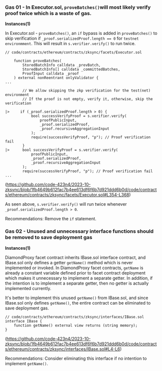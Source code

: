 ### Gas 01 - In Executor.sol, `proveBatches()`will most likely verify proof twice which is a waste of gas.

**Instances(1)**

In Executor.sol - `proveBatches()`, an `if` bypass is added in `proveBatches()` to skip verification if `_proof.serializedProof.length == 0` for `testnet environmment`. This will result in `s.verifier.verify()` to run twice. 

```solidity
// code/contracts/ethereum/contracts/zksync/facets/Executor.sol

    function proveBatches(
        StoredBatchInfo calldata _prevBatch,
        StoredBatchInfo[] calldata _committedBatches,
        ProofInput calldata _proof
    ) external nonReentrant onlyValidator {
...

        // We allow skipping the zkp verification for the test(net) environment
        // If the proof is not empty, verify it, otherwise, skip the verification

|>     if (_proof.serializedProof.length > 0) {
            bool successVerifyProof = s.verifier.verify(
                proofPublicInput,
                _proof.serializedProof,
                _proof.recursiveAggregationInput
            );
            require(successVerifyProof, "p"); // Proof verification fail
        }
|>      bool successVerifyProof = s.verifier.verify(
            proofPublicInput,
            _proof.serializedProof,
            _proof.recursiveAggregationInput
        );
        require(successVerifyProof, "p"); // Proof verification fail
...
```
(https://github.com/code-423n4/2023-10-zksync/blob/1fb4649b612fac7b4ee613df6f6b7d921ddd6b0d/code/contracts/ethereum/contracts/zksync/facets/Executor.sol#L354-L368)

As seen above, `s.verifier.verify()` will run twice whenever `_proof.serializedProof.length > 0`. 

Recommendations:
Remove the `if` statement.

### Gas 02 - Unused and unnecessary interface functions should be removed to save deployment gas

**Instances(1)**

DiamondProxy facet contract inherits IBase.sol interface contract, and IBase.sol only defines a getter `getName()` method which is never implemented or invoked. In DiamondProxy facet contracts, `getName` is already a constant variable defined prior to facet contract deployment which makes it unnecessary to implement a separate getter. In addition, if the intention is to implement a separate getter, then no getter is actually implemented currently.

It's better to implement this unused `getName()` from IBase.sol, and since IBase.sol only defines `getName()`, the entire contract can be eliminated to save deployment gas.

```solidity
// code/contracts/ethereum/contracts/zksync/interfaces/IBase.sol
interface IBase {
    function getName() external view returns (string memory);
}
```
(https://github.com/code-423n4/2023-10-zksync/blob/1fb4649b612fac7b4ee613df6f6b7d921ddd6b0d/code/contracts/ethereum/contracts/zksync/interfaces/IBase.sol#L4-L6)

Recommendations:
Consider eliminating this interface if no intention to implement `getName()`.



